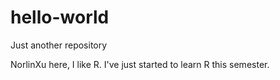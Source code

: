 hello-world
===========

Just another repository

NorlinXu here, I like R.
I've just started to learn R this semester.
